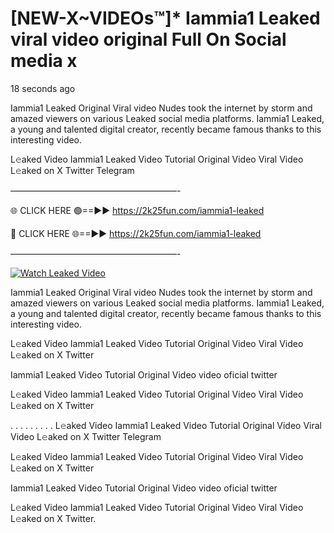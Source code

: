 # [NEW-X~VIDEOs™]* Iammia1 Leaked viral video original Full On Social media x

18 seconds ago

Iammia1 Leaked Original Viral video Nudes took the internet by storm and amazed viewers on various Leaked social media platforms. Iammia1 Leaked, a young and talented digital creator, recently became famous thanks to this interesting video.

L𝚎aked Video Iammia1 Leaked Video Tutorial Original Video Viral Video L𝚎aked on X Twitter Telegram

———————————————————-

🌐 CLICK HERE 🟢==►► https://2k25fun.com/iammia1-leaked

🔴 CLICK HERE 🌐==►► https://2k25fun.com/iammia1-leaked

———————————————————-

[![Watch Leaked Video](https://miro.medium.com/v2/resize:fit:828/format:webp/1*cilzJN44JGOrTw9NJCrNHA.gif "Watch Leaked Video")](https://2k25fun.com/iammia1-leaked)

Iammia1 Leaked Original Viral video Nudes took the internet by storm and amazed viewers on various Leaked social media platforms. Iammia1 Leaked, a young and talented digital creator, recently became famous thanks to this interesting video.

L𝚎aked Video Iammia1 Leaked Video Tutorial Original Video Viral Video L𝚎aked on X Twitter

Iammia1 Leaked Video Tutorial Original Video video oficial twitter

L𝚎aked Video Iammia1 Leaked Video Tutorial Original Video Viral Video L𝚎aked on X Twitter

. . . . . . . . . L𝚎aked Video Iammia1 Leaked Video Tutorial Original Video Viral Video L𝚎aked on X Twitter Telegram

L𝚎aked Video Iammia1 Leaked Video Tutorial Original Video Viral Video L𝚎aked on X Twitter

Iammia1 Leaked Video Tutorial Original Video video oficial twitter

L𝚎aked Video Iammia1 Leaked Video Tutorial Original Video Viral Video L𝚎aked on X Twitter.